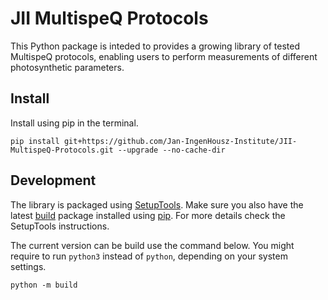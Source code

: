 JII MultispeQ Protocols
=======================

This Python package is inteded to provides a growing library of tested MultispeQ protocols, enabling users to perform measurements of different photosynthetic
parameters.

## Install

Install using pip in the terminal.

```shell
pip install git+https://github.com/Jan-IngenHousz-Institute/JII-MultispeQ-Protocols.git --upgrade --no-cache-dir
```

## Development

The library is packaged using [SetupTools]. Make sure you also have the latest [build] package installed using [pip]. For more details check the SetupTools instructions.

The current version can be build use the command below. You might require to run `python3` instead of `python`, depending on your system settings.

```shell
python -m build
```

[build]: https://build.pypa.io/en/latest/installation.html
[pip]: https://pypi.org/project/pip
[SetupTools]: https://setuptools.pypa.io/